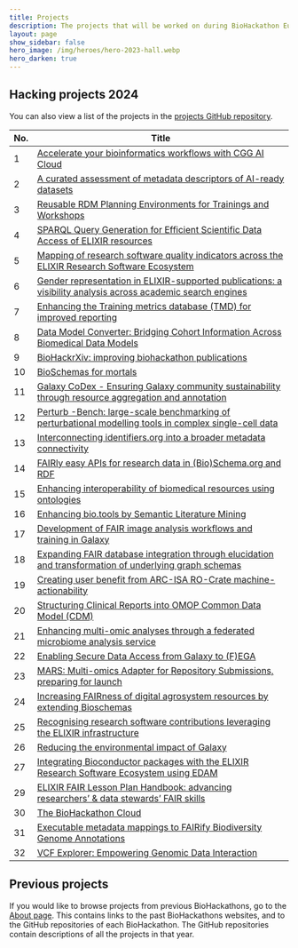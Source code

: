 ```yaml
---
title: Projects
description: The projects that will be worked on during BioHackathon Europe 2024.
layout: page
show_sidebar: false
hero_image: /img/heroes/hero-2023-hall.webp
hero_darken: true
---
```


## Hacking projects 2024 

<p class="my-5">You can also view a list of the projects in the <a href="https://github.com/elixir-europe/biohackathon-projects-2024">projects GitHub repository</a>.</p>

<section id="hacking-projects">
  <table class="table is-striped mt-5">
    <thead>
      <tr class="has-background-grey-darker">
        <th class="has-text-white">No.</th>
        <th class="has-text-white">Title</th>
      </tr>
    </thead>
    <tbody>
      <tr>
        <td>1</td>
        <td><a href="https://github.com/elixir-europe/biohackathon-projects-2024/blob/main/1.md">Accelerate your bioinformatics workflows with CGG AI Cloud</a></td>
      </tr>
      <tr>
        <td>2</td>
        <td><a href="https://github.com/elixir-europe/biohackathon-projects-2024/blob/main/2.md">A curated assessment of metadata descriptors of AI-ready datasets</a></td>
      </tr>
      <tr>
        <td>3</td>
        <td><a href="https://github.com/elixir-europe/biohackathon-projects-2024/blob/main/3.md">Reusable RDM Planning Environments for Trainings and Workshops</a></td>
      </tr>
      <tr>
        <td>4</td>
        <td><a href="https://github.com/elixir-europe/biohackathon-projects-2024/blob/main/4.md">SPARQL Query Generation for Efficient Scientific Data Access of ELIXIR resources</a></td>
      </tr>
      <tr>
        <td>5</td>
        <td><a href="https://github.com/elixir-europe/biohackathon-projects-2024/blob/main/5.md">Mapping of research software quality indicators across the ELIXIR Research Software Ecosystem</a></td>
      </tr>
      <tr>
        <td>6</td>
        <td><a href="https://github.com/elixir-europe/biohackathon-projects-2024/blob/main/6.md">Gender representation in ELIXIR-supported publications: a visibility analysis across academic search engines</a></td>
      </tr>
      <tr>
        <td>7</td>
        <td><a href="https://github.com/elixir-europe/biohackathon-projects-2024/blob/main/7.md">Enhancing the Training metrics database (TMD) for improved reporting</a></td>
      </tr>
      <tr>
        <td>8</td>
        <td><a href="https://github.com/elixir-europe/biohackathon-projects-2024/blob/main/8.md">Data Model Converter: Bridging Cohort Information Across Biomedical Data Models</a></td>
      </tr>
      <tr>
        <td>9</td>
        <td><a href="https://github.com/elixir-europe/biohackathon-projects-2024/blob/main/9.md">BioHackrXiv: improving biohackathon publications</a></td>
      </tr>
      <tr>
        <td>10</td>
        <td><a href="https://github.com/elixir-europe/biohackathon-projects-2024/blob/main/10.md">BioSchemas for mortals</a></td>
      </tr>
      <tr>
        <td>11</td>
        <td><a href="https://github.com/elixir-europe/biohackathon-projects-2024/blob/main/11.md">Galaxy CoDex - Ensuring Galaxy community sustainability through resource aggregation and annotation</a></td>
      </tr>
      <tr>
        <td>12</td>
        <td><a href="https://github.com/elixir-europe/biohackathon-projects-2024/blob/main/12.md">Perturb -Bench: large-scale benchmarking of perturbational modelling tools in complex single-cell data</a></td>
      </tr>
      <tr>
        <td>13</td>
        <td><a href="https://github.com/elixir-europe/biohackathon-projects-2024/blob/main/13.md">Interconnecting identifiers.org into a broader metadata connectivity</a></td>
      </tr>
      <tr>
        <td>14</td>
        <td><a href="https://github.com/elixir-europe/biohackathon-projects-2024/blob/main/14.md">FAIRly easy APIs for research data in (Bio)Schema.org and RDF</a></td>
      </tr>
      <tr>
        <td>15</td>
        <td><a href="https://github.com/elixir-europe/biohackathon-projects-2024/blob/main/15.md">Enhancing interoperability of biomedical resources using ontologies</a></td>
      </tr>
      <tr>
        <td>16</td>
        <td><a href="https://github.com/elixir-europe/biohackathon-projects-2024/blob/main/16.md">Enhancing bio.tools by Semantic Literature Mining</a></td>
      </tr>
      <tr>
        <td>17</td>
        <td><a href="https://github.com/elixir-europe/biohackathon-projects-2024/blob/main/17.md">Development of FAIR image analysis workflows and training in Galaxy</a></td>
      </tr>
      <tr>
        <td>18</td>
        <td><a href="https://github.com/elixir-europe/biohackathon-projects-2024/blob/main/18.md">Expanding FAIR database integration through elucidation and transformation of underlying graph schemas</a></td>
      </tr>
      <tr>
        <td>19</td>
        <td><a href="https://github.com/elixir-europe/biohackathon-projects-2024/blob/main/19.md">Creating user benefit from ARC-ISA RO-Crate machine-actionability</a></td>
      </tr>
      <tr>
        <td>20</td>
        <td><a href="https://github.com/elixir-europe/biohackathon-projects-2024/blob/main/20.md">Structuring Clinical Reports into OMOP Common Data Model (CDM)</a></td>
      </tr>
      <tr>
        <td>21</td>
        <td><a href="https://github.com/elixir-europe/biohackathon-projects-2024/blob/main/21.md">Enhancing multi-omic analyses through a federated microbiome analysis service</a></td>
      </tr>
      <tr>
        <td>22</td>
        <td><a href="https://github.com/elixir-europe/biohackathon-projects-2024/blob/main/22.md">Enabling Secure Data Access from Galaxy to (F)EGA</a></td>
      </tr>
      <tr>
        <td>23</td>
        <td><a href="https://github.com/elixir-europe/biohackathon-projects-2024/blob/main/23.md">MARS: Multi-omics Adapter for Repository Submissions, preparing for launch</a></td>
      </tr>
      <tr>
        <td>24</td>
        <td><a href="https://github.com/elixir-europe/biohackathon-projects-2024/blob/main/24.md">Increasing FAIRness of digital agrosystem resources by extending Bioschemas</a></td>
      </tr>
      <tr>
        <td>25</td>
        <td><a href="https://github.com/elixir-europe/biohackathon-projects-2024/blob/main/25.md">Recognising research software contributions leveraging the ELIXIR infrastructure</a></td>
      </tr>
      <tr>
        <td>26</td>
        <td><a href="https://github.com/elixir-europe/biohackathon-projects-2024/blob/main/26.md">Reducing the environmental impact of Galaxy</a></td>
      </tr>
      <tr>
        <td>27</td>
        <td><a href="https://github.com/elixir-europe/biohackathon-projects-2024/blob/main/27.md">Integrating Bioconductor packages with the ELIXIR Research Software Ecosystem using EDAM</a></td>
      </tr>
      <!--<tr>
        <td>28</td>
        <td><a href="https://github.com/elixir-europe/biohackathon-projects-2024/blob/main/28.md">Semantic Interoperability of Biomedical Data</a></td>
      </tr>-->
      <tr>
        <td>29</td>
        <td><a href="https://github.com/elixir-europe/biohackathon-projects-2024/blob/main/29.md">ELIXIR FAIR Lesson Plan Handbook: advancing researchers’ & data stewards’ FAIR skills</a></td>
      </tr>
      <tr>
        <td>30</td>
        <td><a href="https://github.com/elixir-europe/biohackathon-projects-2024/blob/main/30.md">The BioHackathon Cloud</a></td>
      </tr>
      <tr>
        <td>31</td>
        <td><a href="https://github.com/elixir-europe/biohackathon-projects-2024/blob/main/31.md">Executable metadata mappings to FAIRify Biodiversity Genome Annotations</a></td>
      </tr>
      <tr>
        <td>32</td>
        <td><a href="https://github.com/elixir-europe/biohackathon-projects-2024/blob/main/32.md">VCF Explorer: Empowering Genomic Data Interaction</a></td>
      </tr>
    </tbody>
  </table>
</section>

## Previous projects
If you would like to browse projects from previous BioHackathons, go to the [About page](/about/). This contains links to the past BioHackathons websites, and to the GitHub repositories of each BioHackathon. The GitHub repositories contain descriptions of all the projects in that year.

